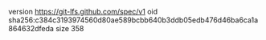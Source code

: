 version https://git-lfs.github.com/spec/v1
oid sha256:c384c3193974560d80ae589bcbb640b3ddb05edb476d46ba6ca1a864632dfeda
size 358
